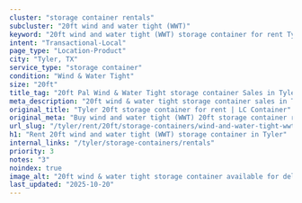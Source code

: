 ```yaml
---
cluster: "storage container rentals"
subcluster: "20ft wind and water tight (WWT)"
keyword: "20ft wind and water tight (WWT) storage container for rent Tyler, TX"
intent: "Transactional-Local"
page_type: "Location-Product"
city: "Tyler, TX"
service_type: "storage container"
condition: "Wind & Water Tight"
size: "20ft"
title_tag: "20ft Pal Wind & Water Tight storage container Sales in Tyler | LC Container"
meta_description: "20ft wind & water tight storage container sales in Tyler. Fast delivery, competitive pricing. Serving storage containers area. Quote ID: X9F. Call (214) 524-4168 for your free quote today."
original_title: "Tyler 20ft storage container for rent | LC Container"
original_meta: "Buy wind and water tight (WWT) 20ft storage container rent with local delivery in Tyler, TX. LC Container — local Since 2003. Request a fast quote today."
url_slug: "/tyler/rent/20ft/storage-containers/wind-and-water-tight-wwt"
h1: "Rent 20ft wind and water tight (WWT) storage container in Tyler"
internal_links: "/tyler/storage-containers/rentals"
priority: 3
notes: "3"
noindex: true
image_alt: "20ft wind & water tight storage container available for delivery in Tyler"
last_updated: "2025-10-20"
---
```


<!-- TODO: Add unique city/inventory copy, images, and internal links here. -->
